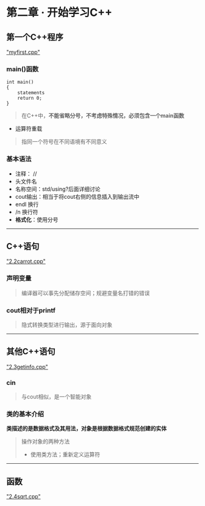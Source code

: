 # 第二章 · 开始学习C++
## 第一个C++程序
["myfirst.cpp"](../../code/bookcode/C++primerplus/myfirst.cpp)
### main()函数
```
int main()
{
    statements
    return 0;
}
```
> 在C++中，**不能省略分号，不考虑特殊情况，必须包含一个main函数**
- 运算符重载
> 指同一个符号在不同语境有不同意义
### 基本语法
- 注释： //
- 头文件名
- 名称空间：std/using?后面详细讨论
- cout输出：相当于将cout右侧的信息插入到输出流中
- endl 换行
- /n 换行符
- **格式化**：使用分号
---
## C++语句

["2.2carrot.cpp"](../../code/bookcode/C++primerplus/2.2carrot.cpp)

### 声明变量
> 编译器可以事先分配储存空间；规避变量名打错的错误
### cout相对于printf
> 隐式转换类型进行输出，源于面向对象

---

## 其他C++语句

["2.3getinfo.cpp"](../../code/bookcode/C++primerplus/2.3getinfo.cpp)

### cin
> 与cout相似，是一个智能对象
### 类的基本介绍
**类描述的是数据格式及其用法，对象是根据数据格式规范创建的实体**
> 操作对象的两种方法
> - 使用类方法；重新定义运算符

---

## 函数

["2.4sqrt.cpp"](../../code/bookcode/C++primerplus/2.4sqrt.cpp)

